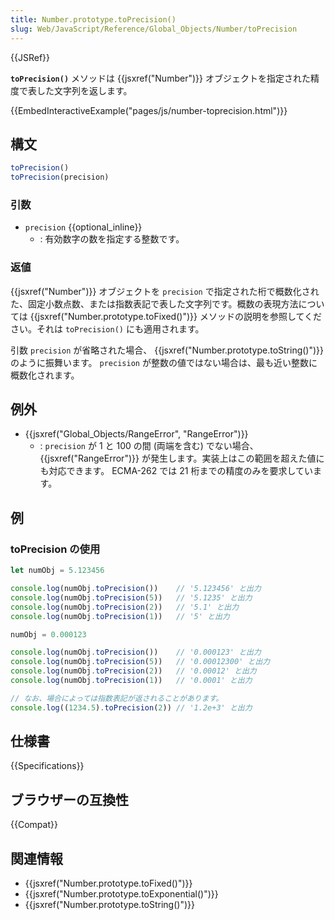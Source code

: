 ```yaml
---
title: Number.prototype.toPrecision()
slug: Web/JavaScript/Reference/Global_Objects/Number/toPrecision
---
```


{{JSRef}}

**`toPrecision()`** メソッドは {{jsxref("Number")}} オブジェクトを指定された精度で表した文字列を返します。

{{EmbedInteractiveExample("pages/js/number-toprecision.html")}}

## 構文

```js
toPrecision()
toPrecision(precision)
```

### 引数

- `precision` {{optional_inline}}
  - : 有効数字の数を指定する整数です。

### 返値

{{jsxref("Number")}} オブジェクトを `precision` で指定された桁で概数化された、固定小数点数、または指数表記で表した文字列です。概数の表現方法については {{jsxref("Number.prototype.toFixed()")}} メソッドの説明を参照してください。それは `toPrecision()` にも適用されます。

引数 `precision` が省略された場合、 {{jsxref("Number.prototype.toString()")}} のように振舞います。 `precision` が整数の値ではない場合は、最も近い整数に概数化されます。

## 例外

- {{jsxref("Global_Objects/RangeError", "RangeError")}}
  - : `precision` が 1 と 100 の間 (両端を含む) でない場合、 {{jsxref("RangeError")}} が発生します。実装上はこの範囲を超えた値にも対応できます。 ECMA-262 では 21 桁までの精度のみを要求しています。

## 例

### toPrecision の使用

```js
let numObj = 5.123456

console.log(numObj.toPrecision())    // '5.123456' と出力
console.log(numObj.toPrecision(5))   // '5.1235' と出力
console.log(numObj.toPrecision(2))   // '5.1' と出力
console.log(numObj.toPrecision(1))   // '5' と出力

numObj = 0.000123

console.log(numObj.toPrecision())    // '0.000123' と出力
console.log(numObj.toPrecision(5))   // '0.00012300' と出力
console.log(numObj.toPrecision(2))   // '0.00012' と出力
console.log(numObj.toPrecision(1))   // '0.0001' と出力

// なお、場合によっては指数表記が返されることがあります。
console.log((1234.5).toPrecision(2)) // '1.2e+3' と出力
```

## 仕様書

{{Specifications}}

## ブラウザーの互換性

{{Compat}}

## 関連情報

- {{jsxref("Number.prototype.toFixed()")}}
- {{jsxref("Number.prototype.toExponential()")}}
- {{jsxref("Number.prototype.toString()")}}
